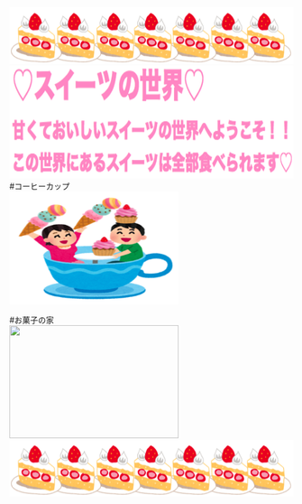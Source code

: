 
<img src="ケーキ.png" width="800" height="100"/>
<img src="title2.png" width="800" height="200"/>
#コーヒーカップ<br>
<img src="coffee.png" width="300" height="200"/>

#お菓子の家<br>
<img src="家.png" width="300" height="200"/>
<img src="ケーキ.png" width="800" height="100"/>
